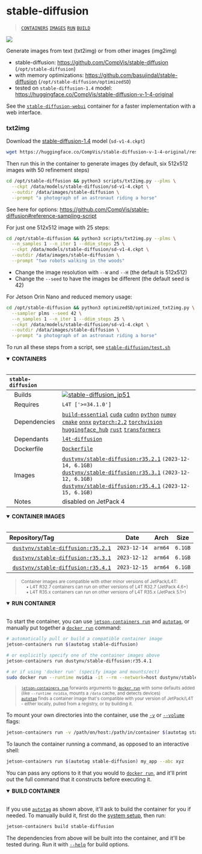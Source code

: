 # stable-diffusion

> [`CONTAINERS`](#user-content-containers) [`IMAGES`](#user-content-images) [`RUN`](#user-content-run) [`BUILD`](#user-content-build)


<img src="https://raw.githubusercontent.com/dusty-nv/jetson-containers/docs/docs/images/diffusion_astronaut.jpg">

Generate images from text (txt2img) or from other images (img2img)

* stable-diffusion: https://github.com/CompVis/stable-diffusion (`/opt/stable-diffusion`)
* with memory optimizations: https://github.com/basujindal/stable-diffusion (`/opt/stable-diffusion/optimizedSD`)
* tested on `stable-diffusion-1.4` model: https://huggingface.co/CompVis/stable-diffusion-v-1-4-original

See the [`stable-diffusion-webui`](/packages/diffusion/stable-diffusion-webui) container for a faster implementation with a web interface.

### txt2img

Download the [stable-diffusion-1.4](https://huggingface.co/CompVis/stable-diffusion-v-1-4-original) model (`sd-v1-4.ckpt`)

```bash
wget https://huggingface.co/CompVis/stable-diffusion-v-1-4-original/resolve/main/sd-v1-4.ckpt -O /data/models/stable-diffusion/sd-v1-4.ckpt
```

Then run this in the container to generate images (by default, six 512x512 images with 50 refinement steps)

```bash
cd /opt/stable-diffusion && python3 scripts/txt2img.py --plms \
  --ckpt /data/models/stable-diffusion/sd-v1-4.ckpt \
  --outdir /data/images/stable-diffusion \
  --prompt "a photograph of an astronaut riding a horse"
```

See here for options:  https://github.com/CompVis/stable-diffusion#reference-sampling-script

For just one 512x512 image with 25 steps:

```bash
cd /opt/stable-diffusion && python3 scripts/txt2img.py --plms \
  --n_samples 1 --n_iter 1 --ddim_steps 25 \
  --ckpt /data/models/stable-diffusion/sd-v1-4.ckpt \
  --outdir /data/images/stable-diffusion \
  --prompt "two robots walking in the woods"
```

* Change the image resolution with `--W` and `--H` (the default is 512x512)
* Change the `--seed` to have the images be different (the default seed is 42)

For Jetson Orin Nano and reduced memory usage:

```bash
cd /opt/stable-diffusion && python3 optimizedSD/optimized_txt2img.py \
  --sampler plms --seed 42 \
  --n_samples 1 --n_iter 1 --ddim_steps 25 \
  --ckpt /data/models/stable-diffusion/sd-v1-4.ckpt \
  --outdir /data/images/stable-diffusion \
  --prompt "a photograph of an astronaut riding a horse"
```

To run all these steps from a script, see [`stable-diffusion/test.sh`](/packages/diffusion/stable-diffusion/test.sh) 
<details open>
<summary><b><a id="containers">CONTAINERS</a></b></summary>
<br>

| **`stable-diffusion`** | |
| :-- | :-- |
| &nbsp;&nbsp;&nbsp;Builds | [![`stable-diffusion_jp51`](https://img.shields.io/github/actions/workflow/status/dusty-nv/jetson-containers/stable-diffusion_jp51.yml?label=stable-diffusion:jp51)](https://github.com/dusty-nv/jetson-containers/actions/workflows/stable-diffusion_jp51.yml) |
| &nbsp;&nbsp;&nbsp;Requires | `L4T ['>=34.1.0']` |
| &nbsp;&nbsp;&nbsp;Dependencies | [`build-essential`](/packages/build/build-essential) [`cuda`](/packages/cuda/cuda) [`cudnn`](/packages/cuda/cudnn) [`python`](/packages/build/python) [`numpy`](/packages/numpy) [`cmake`](/packages/build/cmake/cmake_pip) [`onnx`](/packages/onnx) [`pytorch:2.2`](/packages/pytorch) [`torchvision`](/packages/pytorch/torchvision) [`huggingface_hub`](/packages/llm/huggingface_hub) [`rust`](/packages/build/rust) [`transformers`](/packages/llm/transformers) |
| &nbsp;&nbsp;&nbsp;Dependants | [`l4t-diffusion`](/packages/l4t/l4t-diffusion) |
| &nbsp;&nbsp;&nbsp;Dockerfile | [`Dockerfile`](Dockerfile) |
| &nbsp;&nbsp;&nbsp;Images | [`dustynv/stable-diffusion:r35.2.1`](https://hub.docker.com/r/dustynv/stable-diffusion/tags) `(2023-12-14, 6.1GB)`<br>[`dustynv/stable-diffusion:r35.3.1`](https://hub.docker.com/r/dustynv/stable-diffusion/tags) `(2023-12-12, 6.1GB)`<br>[`dustynv/stable-diffusion:r35.4.1`](https://hub.docker.com/r/dustynv/stable-diffusion/tags) `(2023-12-15, 6.1GB)` |
| &nbsp;&nbsp;&nbsp;Notes | disabled on JetPack 4 |

</details>

<details open>
<summary><b><a id="images">CONTAINER IMAGES</a></b></summary>
<br>

| Repository/Tag | Date | Arch | Size |
| :-- | :--: | :--: | :--: |
| &nbsp;&nbsp;[`dustynv/stable-diffusion:r35.2.1`](https://hub.docker.com/r/dustynv/stable-diffusion/tags) | `2023-12-14` | `arm64` | `6.1GB` |
| &nbsp;&nbsp;[`dustynv/stable-diffusion:r35.3.1`](https://hub.docker.com/r/dustynv/stable-diffusion/tags) | `2023-12-12` | `arm64` | `6.1GB` |
| &nbsp;&nbsp;[`dustynv/stable-diffusion:r35.4.1`](https://hub.docker.com/r/dustynv/stable-diffusion/tags) | `2023-12-15` | `arm64` | `6.1GB` |

> <sub>Container images are compatible with other minor versions of JetPack/L4T:</sub><br>
> <sub>&nbsp;&nbsp;&nbsp;&nbsp;• L4T R32.7 containers can run on other versions of L4T R32.7 (JetPack 4.6+)</sub><br>
> <sub>&nbsp;&nbsp;&nbsp;&nbsp;• L4T R35.x containers can run on other versions of L4T R35.x (JetPack 5.1+)</sub><br>
</details>

<details open>
<summary><b><a id="run">RUN CONTAINER</a></b></summary>
<br>

To start the container, you can use [`jetson-containers run`](/docs/run.md) and [`autotag`](/docs/run.md#autotag), or manually put together a [`docker run`](https://docs.docker.com/engine/reference/commandline/run/) command:
```bash
# automatically pull or build a compatible container image
jetson-containers run $(autotag stable-diffusion)

# or explicitly specify one of the container images above
jetson-containers run dustynv/stable-diffusion:r35.4.1

# or if using 'docker run' (specify image and mounts/ect)
sudo docker run --runtime nvidia -it --rm --network=host dustynv/stable-diffusion:r35.4.1
```
> <sup>[`jetson-containers run`](/docs/run.md) forwards arguments to [`docker run`](https://docs.docker.com/engine/reference/commandline/run/) with some defaults added (like `--runtime nvidia`, mounts a `/data` cache, and detects devices)</sup><br>
> <sup>[`autotag`](/docs/run.md#autotag) finds a container image that's compatible with your version of JetPack/L4T - either locally, pulled from a registry, or by building it.</sup>

To mount your own directories into the container, use the [`-v`](https://docs.docker.com/engine/reference/commandline/run/#volume) or [`--volume`](https://docs.docker.com/engine/reference/commandline/run/#volume) flags:
```bash
jetson-containers run -v /path/on/host:/path/in/container $(autotag stable-diffusion)
```
To launch the container running a command, as opposed to an interactive shell:
```bash
jetson-containers run $(autotag stable-diffusion) my_app --abc xyz
```
You can pass any options to it that you would to [`docker run`](https://docs.docker.com/engine/reference/commandline/run/), and it'll print out the full command that it constructs before executing it.
</details>
<details open>
<summary><b><a id="build">BUILD CONTAINER</b></summary>
<br>

If you use [`autotag`](/docs/run.md#autotag) as shown above, it'll ask to build the container for you if needed.  To manually build it, first do the [system setup](/docs/setup.md), then run:
```bash
jetson-containers build stable-diffusion
```
The dependencies from above will be built into the container, and it'll be tested during.  Run it with [`--help`](/jetson_containers/build.py) for build options.
</details>
